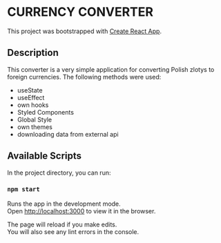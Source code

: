 # CURRENCY CONVERTER

This project was bootstrapped with [Create React App](https://github.com/facebook/create-react-app).

## Description

This converter is a very simple application for converting Polish zlotys to foreign currencies. The following methods were used:

* useState
* useEffect
* own hooks
* Styled Components
* Global Style
* own themes
* downloading data from external api

## Available Scripts

In the project directory, you can run:

### `npm start`

Runs the app in the development mode.\
Open [http://localhost:3000](http://localhost:3000) to view it in the browser.

The page will reload if you make edits.\
You will also see any lint errors in the console.

